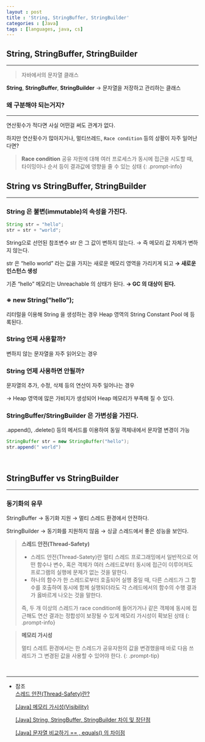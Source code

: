 ```yaml
---
layout : post
title : 'String, StringBuffer, StringBuilder'
categories : [Java] 
tags : [languages, java, cs]
---
```


## String, StringBuffer, StringBuilder

---

> 자바에서의 문자열 클래스

**String**, **StringBuffer**, **StringBuilder** → 문자열을 저장하고 관리하는 클래스

### 왜 구분해야 되는거지?

---

연산횟수가 적다면 사실 어떤걸 써도 관계가 없다.

하지만 연산횟수가 많아지거나, 멀티쓰레드, `Race condition` 등의 상황이 자주 일어난다면?

> **Race condition**
공유 자원에 대해 여러 프로세스가 동시에 접근을 시도할 때, 타이밍이나 순서 등이 결과값에 영향을 줄 수 있는 상태
{: .prompt-info}

## String vs StringBuffer, StringBuilder

---

### String 은 불변(immutable)의 속성을 가진다.


```java
String str = "hello"; 
str = str + "world";
```

String으로 선언된 참조변수 str 은 그 값이 변하지 않는다. → 즉 메모리 값 자체가 변하지 않는다.

str 은 “hello world” 라는 값을 가지는 새로운 메모리 영역을 가리키게 되고 **→ 새로운 인스턴스 생성**

기존 “hello” 메모리는 Unreachable 의 상태가 된다. **→ GC 의 대상이 된다.**

### ※ new String(”hello”);


리터럴을 이용해 String 을 생성하는 경우 Heap 영역의 String Constant Pool 에 등록된다.

### String 언제 사용할까?


변하지 않는 문자열을 자주 읽어오는 경우

### String 언제 사용하면 안될까?


문자열의 추가, 수정, 삭제 등의 연산이 자주 일어나는 경우

→ Heap 영역에 많은 가비지가 생성되어 Heap 메모리가 부족해 질 수 있다.

### StringBuffer/StringBuilder 은 가변성을 가진다.


.append(), .delete() 등의 메서드를 이용하여 동일 객체내에서 문자열 변경이 가능

```java
StringBuffer str = new StringBuffer("hello");
str.append(" world")
```

<br>

## StringBuffer vs StringBuilder

---

### 동기화의 유무


StringBuffer → 동기화 지원 → 멀티 스레드 환경에서 안전하다.

StringBuilder → 동기화를 지원하지 않음 → 싱글 스레드에서 좋은 성능을 보인다.

> **스레드 안전(Thread-Safety)**
> 
> - 스레드 안전(Thread-Satety)란 멀티 스레드 프로그래밍에서 일반적으로 어떤 함수나 변수, 혹은 객체가 여러 스레드로부터 동시에 접근이 이루어져도 프로그램의 실행에 문제가 없는 것을 말한다.
> - 하나의 함수가 한 스레드로부터 호출되어 실행 중일 때, 다른 스레드가 그 함수를 호출하여 동시에 함께 실행되더라도 각 스레드에서의 함수의 수행 결과가 옳바르게 나오는 것을 말한다.
> 
> 즉, 두 개 이상의 스레드가 race condition에 들어가거나 같은 객체에 동시에 접근해도 연산 결과는 정합성이 보장될 수 있게 메모리 가시성이 확보된 상태
{: .prompt-info}

> **메모리 가시성**
>
>멀티 스레트 환경에서는 한 스레드가 공유자원의 값을 변경했을때 바로 다음 쓰레드가 그 변경된 값을 사용할 수 있어야 한다.
{: .prompt-tip}

<br>

---
- 참조  
    [스레드 안전(Thread-Safety)란?](https://developer-ellen.tistory.com/205)

    [[Java] 메모리 가시성(Visibility)](https://hbase.tistory.com/317)

    [[Java] String, StringBuffer, StringBuilder 차이 및 장단점](https://ifuwanna.tistory.com/221)

    [[Java] 문자열 비교하기 == , equals() 의 차이점](https://coding-factory.tistory.com/536)